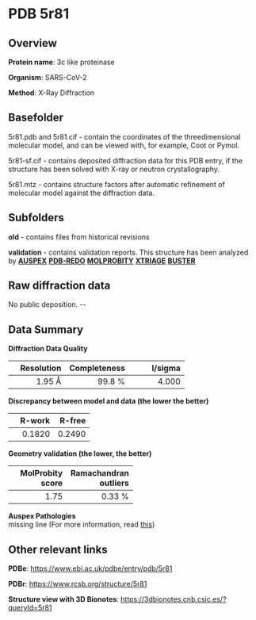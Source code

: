 # PDB 5r81

## Overview

**Protein name**: 3c like proteinase

**Organism**: SARS-CoV-2

**Method**: X-Ray Diffraction

## Basefolder

5r81.pdb and 5r81.cif - contain the coordinates of the threedimensional molecular model, and can be viewed with, for example, Coot or Pymol.

5r81-sf.cif - contains deposited diffraction data for this PDB entry, if the structure has been solved with X-ray or neutron crystallography.

5r81.mtz - contains structure factors after automatic refinement of molecular model against the diffraction data.

## Subfolders



**old** - contains files from historical revisions

**validation** - contains validation reports. This structure has been analyzed by [**AUSPEX**](https://github.com/thorn-lab/coronavirus_structural_task_force/tree/master/pdb/3c_like_proteinase/SARS-CoV-2/5r81/validation/auspex) [**PDB-REDO**](https://github.com/thorn-lab/coronavirus_structural_task_force/tree/master/pdb/3c_like_proteinase/SARS-CoV-2/5r81/validation/pdb-redo) [**MOLPROBITY**](https://github.com/thorn-lab/coronavirus_structural_task_force/tree/master/pdb/3c_like_proteinase/SARS-CoV-2/5r81/validation/molprobity) [**XTRIAGE**](https://github.com/thorn-lab/coronavirus_structural_task_force/blob/master/pdb/3c_like_proteinase/SARS-CoV-2/5r81/validation/Xtriage_output.log) [**BUSTER**](https://www.globalphasing.com/buster/wiki/index.cgi?Covid19Pdb5R81)

## Raw diffraction data

No public deposition. --<br> 

## Data Summary
**Diffraction Data Quality**

|   | Resolution | Completeness| I/sigma |
|---|-------------:|----------------:|--------------:|
|   |1.95 Å|99.8  %|<img width=50/>4.000|

**Discrepancy between model and data (the lower the better)**

|   | **R-work**| **R-free**   
|---|-------------:|----------------:|           
||  0.1820|  0.2490|

**Geometry validation (the lower, the better)**

|   |**MolProbity<br>score**| **Ramachandran<br>outliers** 
|---|-------------:|----------------:|
||  1.75|  0.33 %|

**Auspex Pathologies**<br> missing line (For more information, read [this](https://github.com/thorn-lab/coronavirus_structural_task_force/blob/master/pdb/3c_like_proteinase/SARS-CoV-2/5r81/validation/auspex/5r81_auspex_comments.txt))

 



## Other relevant links 
**PDBe**:  https://www.ebi.ac.uk/pdbe/entry/pdb/5r81
 
**PDBr**: https://www.rcsb.org/structure/5r81 

**Structure view with 3D Bionotes**: https://3dbionotes.cnb.csic.es/?queryId=5r81

